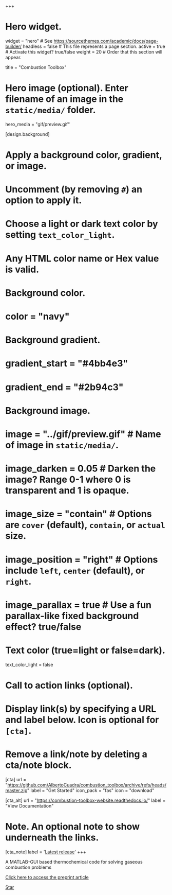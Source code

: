 +++
# Hero widget.
widget = "hero"  # See https://sourcethemes.com/academic/docs/page-builder/
headless = false  # This file represents a page section.
active = true  # Activate this widget? true/false
weight = 20  # Order that this section will appear.

title = "Combustion Toolbox"

# Hero image (optional). Enter filename of an image in the `static/media/` folder.
hero_media = "gif/preview.gif"

[design.background]
  # Apply a background color, gradient, or image.
  #   Uncomment (by removing `#`) an option to apply it.
  #   Choose a light or dark text color by setting `text_color_light`.
  #   Any HTML color name or Hex value is valid.

  # Background color.
  # color = "navy"
  
  # Background gradient.
  # gradient_start = "#4bb4e3"
  # gradient_end = "#2b94c3"
  
  # Background image.
  # image = "../gif/preview.gif"  # Name of image in `static/media/`.
  # image_darken = 0.05  # Darken the image? Range 0-1 where 0 is transparent and 1 is opaque.
  # image_size = "contain"  #  Options are `cover` (default), `contain`, or `actual` size.
  # image_position = "right"  # Options include `left`, `center` (default), or `right`.
  # image_parallax = true  # Use a fun parallax-like fixed background effect? true/false
  
  # Text color (true=light or false=dark).
  text_color_light = false

# Call to action links (optional).
#   Display link(s) by specifying a URL and label below. Icon is optional for `[cta]`.
#   Remove a link/note by deleting a cta/note block.
[cta]
  url = "https://github.com/AlbertoCuadra/combustion_toolbox/archive/refs/heads/master.zip"
  label = "Get Started"
  icon_pack = "fas"
  icon = "download"
  
[cta_alt]
  url = "https://combustion-toolbox-website.readthedocs.io/"
  label = "View Documentation"

# Note. An optional note to show underneath the links.
[cta_note]
  label = '<a class="js-github-release" href="https://github.com/AlbertoCuadra/combustion_toolbox/releases" data-repo="AlbertoCuadra/combustion_toolbox">Latest release<!-- V --></a>'
+++

A MATLAB-GUI based thermochemical code for solving gaseous combustion problems

[Click here to access the preprint article](files/cuadra2023a_preprint.pdf)

<span style="text-shadow: none;"><a class="github-button" href="https://github.com/AlbertoCuadra/combustion_toolbox" data-icon="octicon-star" data-size="large" data-show-count="true" aria-label="Star this on GitHub">Star</a><script async defer src="https://buttons.github.io/buttons.js"></script></span>
